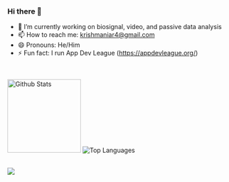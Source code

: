 ### Hi there 👋

- 🔭 I’m currently working on biosignal, video, and passive data analysis
- 📫 How to reach me: krishmaniar4@gmail.com
- 😄 Pronouns: He/Him
- ⚡ Fun fact: I run App Dev League (https://appdevleague.org/)

<br>
<p>
  <img height="165" src="https://github-readme-stats.vercel.app/api?username=krinetic1234&count_private=true&include_all_commits=true&show_icons=true&theme=algolia" alt="Github Stats" />
  <img src="https://github-readme-stats.vercel.app/api/top-langs/?username=krinetic1234&layout=compact&theme=algolia" alt="Top Languages" />
  <br>
  <br>
<!--   <img src="https://activity-graph.herokuapp.com/graph?username=krinetic1234&bg_color=0D1117&color=5BCDEC&line=5BCDEC&point=FFFFFF&hide_border=true" alt="Activity Graph" /> -->
</p>

![](https://komarev.com/ghpvc/?username=krinetic1234&color=green)
